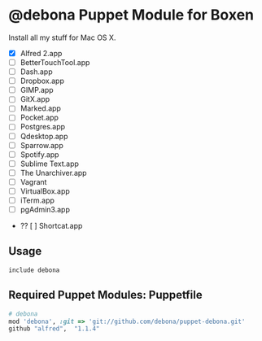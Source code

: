 # @debona Puppet Module for Boxen

Install all my stuff for Mac OS X.

- [x] Alfred 2.app
- [ ] BetterTouchTool.app
- [ ] Dash.app
- [ ] Dropbox.app
- [ ] GIMP.app
- [ ] GitX.app
- [ ] Marked.app
- [ ] Pocket.app
- [ ] Postgres.app
- [ ] Qdesktop.app
- [ ] Sparrow.app
- [ ] Spotify.app
- [ ] Sublime Text.app
- [ ] The Unarchiver.app
- [ ] Vagrant
- [ ] VirtualBox.app
- [ ] iTerm.app
- [ ] pgAdmin3.app

- ?? [ ] Shortcat.app


## Usage

```puppet
include debona
```

## Required Puppet Modules: Puppetfile

```ruby
# debona
mod 'debona', :git => 'git://github.com/debona/puppet-debona.git'
github "alfred",  "1.1.4"
```

